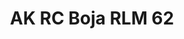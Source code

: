 ---
layout: product
title: "AK RC Boja RLM 62"
price: "330" 
desc: "Acrylic Laquer 10mL"
img_path: "/assets/img/RC269.jpg"
brand: "AK "
available: true
special_offer: false
new: false
soon: false
cat: "020000"
subcat: "020200"
subsubcat: "020201"
sifra: "RC269"
popular: false
---
